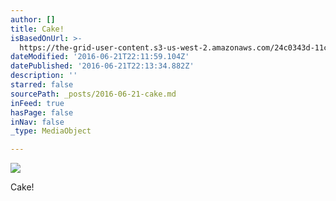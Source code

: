 ```yaml
---
author: []
title: Cake!
isBasedOnUrl: >-
  https://the-grid-user-content.s3-us-west-2.amazonaws.com/24c0343d-11c8-4ede-97cc-2b372a2b9a11.jpg
dateModified: '2016-06-21T22:11:59.104Z'
datePublished: '2016-06-21T22:13:34.882Z'
description: ''
starred: false
sourcePath: _posts/2016-06-21-cake.md
inFeed: true
hasPage: false
inNav: false
_type: MediaObject

---
```

![](https://the-grid-user-content.s3-us-west-2.amazonaws.com/24c0343d-11c8-4ede-97cc-2b372a2b9a11.jpg)

Cake!